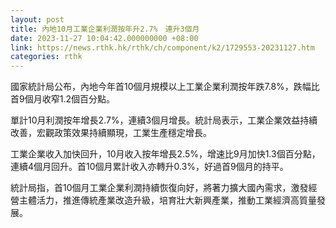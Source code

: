 ```yaml
---
layout: post
title: 內地10月工業企業利潤按年升2.7%　連升3個月
date: 2023-11-27 10:04:42.000000000 +08:00
link: https://news.rthk.hk/rthk/ch/component/k2/1729553-20231127.htm
categories: rthk
---
```


國家統計局公布，內地今年首10個月規模以上工業企業利潤按年跌7.8%，跌幅比首9個月收窄1.2個百分點。

單計10月利潤按年增長2.7%，連續3個月增長。統計局表示，工業企業效益持續改善，宏觀政策效果持續顯現，工業生產穩定增長。

工業企業收入加快回升，10月收入按年增長2.5%，增速比9月加快1.3個百分點，連續4個月回升。首10個月累計收入亦轉升0.3%，好過首9個月的持平。

統計局指，首10個月工業企業利潤持續恢復向好，將著力擴大國內需求，激發經營主體活力，推進傳統產業改造升級，培育壯大新興產業，推動工業經濟高質量發展。
